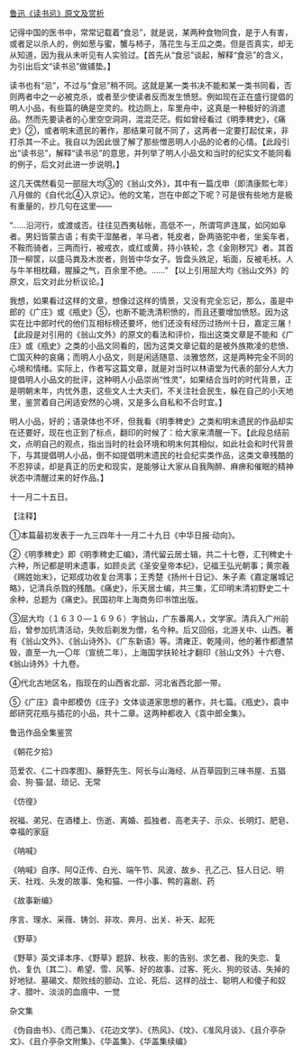 [鲁迅《读书忌》原文及赏析](https://www.vrrw.net/wx/8538.html)

记得中国的医书中，常常记载着“食忌”，就是说，某两种食物同食，是于人有害，或者足以杀人的，例如葱与蜜，蟹与柿子，落花生与王瓜之类。但是否真实，却无从知道，因为我从未听见有人实验过。【首先从“食忌”谈起，解释“食忌”的含义，为引出后文“读书忌”做铺垫。】

读书也有“忌”，不过与“食忌”稍不同。这就是某一类书决不能和某一类书同看，否则两者中之一必被克杀，或者至少使读者反而发生愤怒。例如现在正在盛行提倡的明人小品，有些篇的确是空灵的。枕边厕上，车里舟中，这真是一种极好的消遣品。然而先要读者的心里空空洞洞，混混茫茫。假如曾经看过《明季稗史》，《痛史》②，或者明末遗民的著作，那结果可就不同了，这两者一定要打起仗来，非打杀其一不止。我自以为因此很了解了那些憎恶明人小品的论者的心情。【此段引出“读书忌”，解释“读书忌”的意思，并列举了明人小品文和当时的纪实文不能同看的例子，后文对此进一步说明。】



这几天偶然看见一部屈大均③的《翁山文外》，其中有一篇戊申（即清康熙七年）八月做的《自代北④入京记》。他的文笔，岂在中郎之下呢？可是很有些地方是极有重量的，抄几句在这里——

“……沿河行，或渡或否。往往见西夷毡帐，高低不一，所谓穹庐连属，如冈如阜者。男妇皆蒙古语；有卖干湿酪者，羊马者，牦皮者，卧两骆驼中者，坐奚车者，不鞍而骑者，三两而行，被戒衣，或红或黄，持小铁轮，念《金刚秽咒》者。其首顶一柳筐，以盛马粪及木炭者，则皆中华女子。皆盘头跣足，垢面，反被毛袄。人与牛羊相枕藉，腥臊之气，百余里不绝。……” 【以上引用屈大均《翁山文外》的原文，后文对此分析议论。】

我想，如果看过这样的文章，想像过这样的情景，又没有完全忘记，那么，虽是中郎的《广庄》或《瓶史》⑤，也断不能洗清积愤的，而且还要增加愤怒。因为这实在比中郎时代的他们互相标榜还要坏，他们还没有经历过扬州十日，嘉定三屠！【此段是对引用的《翁山文外》的原文的看法和评价，指出这类文章是不能和《广庄》或《瓶史》之类的小品文同看的，因为这类文章记载的是被外族欺凌的悲愤、亡国灭种的哀痛；而明人小品文，则是闲适随意、淡雅悠然，这是两种完全不同的心境和情绪。实际上，作者写这篇文章，就是对当时以林语堂为代表的部分人大力提倡明人小品文的批评，这种明人小品崇尚“性灵”，如果结合当时的时代背景，正是明朝末年，内忧外患，这些文人士大夫们，不关注社会民生，躲在自己的小天地里，鉴赏着自己闲适安然的心境，又是多么自私和不合时宜。】

明人小品，好的；语录体也不坏，但我看《明季稗史》之类和明末遗民的作品却实在还要好，现在也正到了标点，翻印的时候了：给大家来清醒一下。【此段总结前文，点明自己的观点，指出当时的社会环境和明末何其相似，如此社会和时代背景下，与其提倡明人小品，倒不如提倡明末遗民的社会纪实类作品，这类文章残酷的不忍猝读，却是真正的历史和现实，是能够让大家从自我陶醉、麻痹和催眠的精神状态中清醒过来的好作品。】

十一月二十五日。



【注释】

①本篇最初发表于一九三四年十一月二十九日《中华日报·动向》。

②《明季稗史》即《明季稗史汇编》，清代留云居士辑，共二十七卷，汇刊稗史十六种，所记都是明末遗事，如顾炎武《圣安皇帝本纪》，记福王弘光朝事；黄宗羲《赐姓始末》，记郑成功收复台湾事；王秀楚《扬州十日记》、朱子素《嘉定屠城记略》，记清兵杀戮的残酷。《痛史》，乐天居士编，共三集，汇印明末清初野史二十余种，总题为《痛史》。民国初年上海商务印书馆出版。

③屈大均（１６３０—１６９６）字翁山，广东番禺人，文学家。清兵入广州前后，曾参加抗清活动，失败后剃发为僧，名今种。后又回俗，北游关中、山西。著有《翁山文外》、《翁山诗外》、《广东新语》等。清雍正、乾隆间，他的著作都遭禁毁，直至一九一〇年（宣统二年），上海国学扶轮社才翻印《翁山文外》十六卷、《翁山诗外》十九卷。

④代北古地区名，指现在的山西省北部、河北省西北部一带。

⑤《广庄》袁中郎模仿《庄子》文体谈道家思想的著作，共七篇。《瓶史》，袁中郎研究花瓶与插花的小品，共十二章。这两种都收入《袁中郎全集》。

鲁迅作品全集鉴赏

《朝花夕拾》

范爱农、《二十四孝图》、藤野先生、阿长与山海经、从百草园到三味书屋、五猖会、狗·猫·鼠、琐记、无常

《仿徨》

祝福、弟兄、在酒楼上、伤逝、离婚、孤独者、高老夫子、示众、长明灯、肥皂、幸福的家庭

《呐喊》

《呐喊》自序、阿Q正传、白光、端午节、风波、故乡、孔乙己、狂人日记、明天、社戏、头发的故事、兔和猫、一件小事、鸭的喜剧、药

《故事新编》

序言、理水、采薇、铸剑、非攻、奔月、出关、补天、起死

《野草》

《野草》英文译本序、《野草》题辞、秋夜、影的告别、求乞者、我的失恋、复仇、复仇〔其二〕、希望、雪、风筝、好的故事、过客、死火、狗的驳诘、失掉的好地狱、墓碣文、颓败线的颤动、立论、死后、这样的战士、聪明人和傻子和奴才、腊叶、淡淡的血痕中、一觉

杂文集

《伪自由书》、《而己集》、《花边文学》、《热风》、《坟》、《准风月谈》、《且介亭杂文》、《且介亭杂文附集》、《华盖集》、《华盖集续编》

